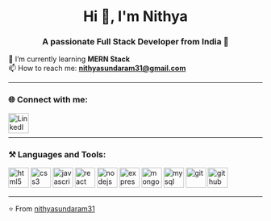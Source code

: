<div align="center">

# Hi 👋, I'm Nithya  
### A passionate Full Stack Developer from India 🚀  

</div>

🌱 I’m currently learning **MERN Stack**  
📫 How to reach me: **nithyasundaram31@gmail.com**

---

### 🌐 Connect with me:
<a href="https://www.linkedin.com/in/nithya-s-49899b2a1/" target="_blank">
  <img align="left" alt="LinkedIn" width="40px" src="https://cdn.jsdelivr.net/gh/devicons/devicon/icons/linkedin/linkedin-original.svg"/>
</a>

<br/><br/>

---

### ⚒️ Languages and Tools:
<p>
  <img src="https://cdn.jsdelivr.net/gh/devicons/devicon/icons/html5/html5-original.svg" alt="html5" width="40" height="40"/>
  <img src="https://cdn.jsdelivr.net/gh/devicons/devicon/icons/css3/css3-original.svg" alt="css3" width="40" height="40"/>
  <img src="https://cdn.jsdelivr.net/gh/devicons/devicon/icons/javascript/javascript-original.svg" alt="javascript" width="40" height="40"/>
  <img src="https://cdn.jsdelivr.net/gh/devicons/devicon/icons/react/react-original.svg" alt="react" width="40" height="40"/>
  <img src="https://cdn.jsdelivr.net/gh/devicons/devicon/icons/nodejs/nodejs-original.svg" alt="nodejs" width="40" height="40"/>
  <img src="https://cdn.jsdelivr.net/gh/devicons/devicon/icons/express/express-original.svg" alt="express" width="40" height="40"/>
  <img src="https://cdn.jsdelivr.net/gh/devicons/devicon/icons/mongodb/mongodb-original.svg" alt="mongodb" width="40" height="40"/>
  <img src="https://cdn.jsdelivr.net/gh/devicons/devicon/icons/mysql/mysql-original.svg" alt="mysql" width="40" height="40"/>
  <img src="https://cdn.jsdelivr.net/gh/devicons/devicon/icons/git/git-original.svg" alt="git" width="40" height="40"/>
  <img src="https://cdn.jsdelivr.net/gh/devicons/devicon/icons/github/github-original.svg" alt="github" width="40" height="40"/>
</p>

---

⭐️ From [nithyasundaram31](https://github.com/nithyasundaram31)
